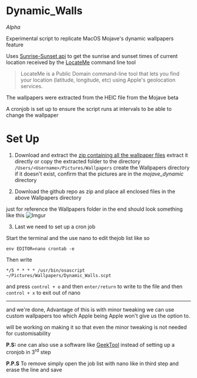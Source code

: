 # Dynamic_Walls

*Alpha*

Experimental script to replicate MacOS Mojave's dynamic wallpapers feature

Uses [Sunrise-Sunset api](https://sunrise-sunset.org/api) to get the sunrise and sunset times of current location received by the [LocateMe](http://iharder.sourceforge.net/current/macosx/locateme/) command line tool 

>LocateMe is a Public Domain command-line tool that lets you find your location (latitude, longitude, etc) using Apple's geolocation services.

The wallpapers were extracted from the HEIC file from the Mojave beta

A cronjob is set up to ensure the script runs at intervals to be able to change the wallpaper

# Set Up

1. Download and extract the [zip containing all the wallpaper files](https://mega.nz/#!UxxyVKJT!4Kn3ilScP2FALnbR3mG3G6I7gDpm7ZE8lGEGU1hGEG0)
extract it directly or copy the extracted folder to the directory `/Users/<Username>/Pictures/Wallpapers` create the Wallpapers directory if it doesn't exist, confirm that the pictures are in the *mojave_dynamic* directory

2. Download the github repo as zip and place all enclosed files in the above Wallpapers directory

just for reference the Wallpapers folder in the end should look something like this
![Imgur](https://i.imgur.com/UTldoJf.jpg)

3. Last we need to set up a cron job

Start the terminal and the use nano to edit thejob list like so 

```env EDITOR=nano crontab -e```

Then write

```*/5 * * * * /usr/bin/osascript ~/Pictures/Wallpapers/Dynamic_Walls.scpt```

and press `control + o` and then `enter/return` to write to the file and then `control + x` to exit out of nano
____
and we're done, Advantage of this is with minor tweaking we can use custom wallpapers too which Apple being Apple won't give us the option to.

will be working on making it so that even the minor tweaking is not needed for customisability

**P.S:** one can also use a software like [GeekTool](https://www.tynsoe.org/v2/geektool/) instead of setting up a cronjob in 3<sup>rd</sup> step

**P.P.S** To remove simply open the job list with nano like in third step and erase the line and save
